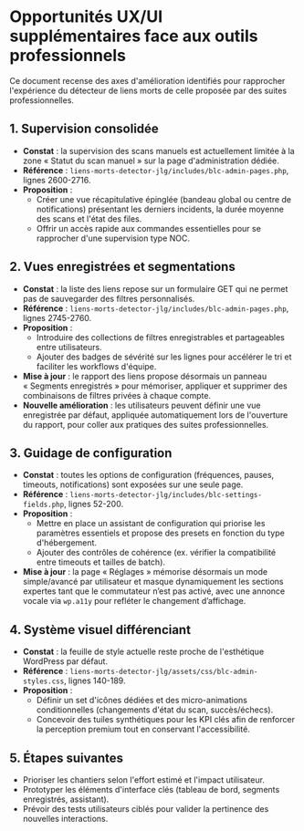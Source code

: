# Opportunités UX/UI supplémentaires face aux outils professionnels

Ce document recense des axes d'amélioration identifiés pour rapprocher l'expérience du détecteur de liens morts de celle proposée par des suites professionnelles.

## 1. Supervision consolidée
- **Constat** : la supervision des scans manuels est actuellement limitée à la zone « Statut du scan manuel » sur la page d'administration dédiée.
- **Référence** : `liens-morts-detector-jlg/includes/blc-admin-pages.php`, lignes 2600-2716.
- **Proposition** :
  - Créer une vue récapitulative épinglée (bandeau global ou centre de notifications) présentant les derniers incidents, la durée moyenne des scans et l'état des files.
  - Offrir un accès rapide aux commandes essentielles pour se rapprocher d'une supervision type NOC.

## 2. Vues enregistrées et segmentations
- **Constat** : la liste des liens repose sur un formulaire GET qui ne permet pas de sauvegarder des filtres personnalisés.
- **Référence** : `liens-morts-detector-jlg/includes/blc-admin-pages.php`, lignes 2745-2760.
- **Proposition** :
  - Introduire des collections de filtres enregistrables et partageables entre utilisateurs.
  - Ajouter des badges de sévérité sur les lignes pour accélérer le tri et faciliter les workflows d'équipe.
- **Mise à jour** : le rapport des liens propose désormais un panneau « Segments enregistrés » pour mémoriser, appliquer et supprimer des combinaisons de filtres privées à chaque compte.
- **Nouvelle amélioration** : les utilisateurs peuvent définir une vue enregistrée par défaut, appliquée automatiquement lors de l'ouverture du rapport, pour coller aux pratiques des suites professionnelles.

## 3. Guidage de configuration
- **Constat** : toutes les options de configuration (fréquences, pauses, timeouts, notifications) sont exposées sur une seule page.
- **Référence** : `liens-morts-detector-jlg/includes/blc-settings-fields.php`, lignes 52-200.
- **Proposition** :
  - Mettre en place un assistant de configuration qui priorise les paramètres essentiels et propose des presets en fonction du type d'hébergement.
  - Ajouter des contrôles de cohérence (ex. vérifier la compatibilité entre timeouts et tailles de batch).
- **Mise à jour** : la page « Réglages » mémorise désormais un mode simple/avancé par utilisateur et masque dynamiquement les sections expertes tant que le commutateur n’est pas activé, avec une annonce vocale via `wp.a11y` pour refléter le changement d’affichage.

## 4. Système visuel différenciant
- **Constat** : la feuille de style actuelle reste proche de l'esthétique WordPress par défaut.
- **Référence** : `liens-morts-detector-jlg/assets/css/blc-admin-styles.css`, lignes 140-189.
- **Proposition** :
  - Définir un set d'icônes dédiées et des micro-animations conditionnelles (changements d'état du scan, succès/échecs).
  - Concevoir des tuiles synthétiques pour les KPI clés afin de renforcer la perception premium tout en conservant l'accessibilité.

## 5. Étapes suivantes
- Prioriser les chantiers selon l'effort estimé et l'impact utilisateur.
- Prototyper les éléments d'interface clés (tableau de bord, segments enregistrés, assistant).
- Prévoir des tests utilisateurs ciblés pour valider la pertinence des nouvelles interactions.

